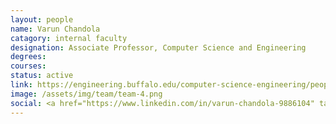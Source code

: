 ```yaml
---
layout: people
name: Varun Chandola
catagory: internal faculty
designation: Associate Professor, Computer Science and Engineering
degrees: 
courses: 
status: active
link: https://engineering.buffalo.edu/computer-science-engineering/people/faculty-directory/varun-chandola.html
image: /assets/img/team/team-4.png
social: <a href="https://www.linkedin.com/in/varun-chandola-9886104" target="_blank"><i class="icofont-linkedin"></i></a><a href="https://twitter.com/ChandolaVarun" target="_blank"><i class="icofont-twitter"></i></a><a href="https://cse.buffalo.edu/~chandola" target="_blank"><i class="icofont-web"></i></a><a href="mailto:chandola@buffalo.edu" target="_blank"><i class="icofont-email"></i></a>
---
```


